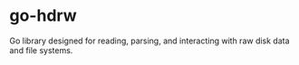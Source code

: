 # go-hdrw
Go library designed for reading, parsing, and interacting with raw disk data and file systems.
